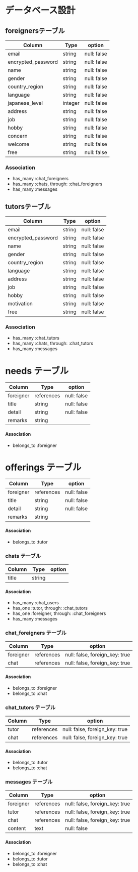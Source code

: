 # データベース設計

## foreignersテーブル

| Column             | Type     | option       |
|--------------------|----------|--------------|
| email              | string   | null: false  |
| encrypted_password | string   | null: false  |
| name               | string   | null: false  |
| gender             | string   | null: false  |
| country_region     | string   | null: false  |
| language           | string   | null: false  |
| japanese_level     | integer  | null: false  |
| address            | string   | null: false  |
| job                | string   | null: false  |
| hobby              | string   | null: false  |
| concern            | string   | null: false  |
| welcome            | string   | null: false  |
| free               | string   | null: false  |
### Association
- has_many :chat_foreigners
- has_many :chats, through: :chat_foreigners
- has_many :messages

## tutorsテーブル

| Column             | Type     | option       |
|--------------------|----------|--------------|
| email              | string   | null: false  |
| encrypted_password | string   | null: false  |
| name               | string   | null: false  |
| gender             | string   | null: false  |
| country_region     | string   | null: false
| language           | string   | null: false  |
| address            | string   | null: false  |
| job                | string   | null: false  |
| hobby              | string   | null: false  |
| motivation         | string   | null: false  |
| free               | string   | null: false  |
### Association
- has_many :chat_tutors
- has_many :chats, through: :chat_tutors
- has_many :messages

# needs テーブル

| Column             | Type       | option       |
|--------------------|------------|--------------|
| foreigner          | references | null: false  |
| title              | string     | null: false  |
| detail             | string     | null: false  |
| remarks            | string     |              |
#### Association
- belongs_to :foreigner

# offerings テーブル

| Column             | Type       | option       |
|--------------------|------------|--------------|
| foreigner          | references | null: false  |
| title              | string     | null: false  |
| detail             | string     | null: false  |
| remarks            | string     |              |
#### Association
- belongs_to :tutor


### chats テーブル
| Column             | Type            | option           |
| ------------------ | --------------- | ---------------- |
| title              | string          |                  |
#### Association
- has_many :chat_users
- has_one :tutor, through: :chat_tutors
- has_one :foreigner, through: :chat_foreigners
- has_many :messages

### chat_foreigners テーブル
| Column             | Type            | option                         |
| ------------------ | --------------- | ------------------------------ |
| foreigner          | references      | null: false, foreign_key: true |
| chat               | references      | null: false, foreign_key: true |
#### Association
- belongs_to :foreigner
- belongs_to :chat

### chat_tutors テーブル
| Column             | Type            | option                         |
| ------------------ | --------------- | ------------------------------ |
| tutor              | references      | null: false, foreign_key: true |
| chat               | references      | null: false, foreign_key: true |
#### Association
- belongs_to :tutor
- belongs_to :chat

### messages テーブル
| Column             | Type            | option                         |
| ------------------ | --------------- | ------------------------------ |
| foreigner          | references      | null: false, foreign_key: true |
| tutor              | references      | null: false, foreign_key: true |
| chat               | references      | null: false, foreign_key: true |
| content            | text            | null: false                    |
#### Association
- belongs_to :foreigner
- belongs_to :tutor
- belongs_to :chat